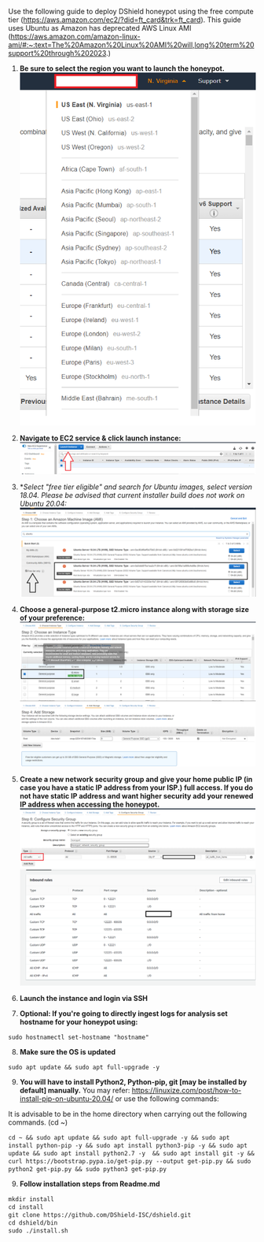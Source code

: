 Use the following guide to deploy DShield honeypot using the free compute tier (https://aws.amazon.com/ec2/?did=ft_card&trk=ft_card). This guide uses Ubuntu as Amazon has deprecated AWS Linux AMI (https://aws.amazon.com/amazon-linux-ami/#:~:text=The%20Amazon%20Linux%20AMI%20will,long%20term%20support%20through%202023.)



1. **Be sure to select the region you want to launch the honeypot.**
![Image of AWS location selection for launching the honeypot](https://github.com/parthdmaniar/images/blob/master/1_selecting_location.png)

2. **Navigate to EC2 service & click launch instance:**
![Launch new instance](https://github.com/parthdmaniar/images/blob/master/3_launch_instance.png)


3. **Select "free tier eligible" and search for Ubuntu images, select version 18.04. *Please be advised that current installer build does not work on Ubuntu 20.04:**
![OS Selection](https://github.com/parthdmaniar/images/blob/master/2_OS_Selection.png)

4. **Choose a general-purpose t2.micro instance along with storage size of your preference:**
![instance_selection](https://github.com/parthdmaniar/images/blob/master/4_ec2_instance_selection.png)
![disk_selection](https://github.com/parthdmaniar/images/blob/master/5_ec2_disk_selection.png)


5. **Create a new network security group and give your home public IP (in case you have a static IP address from your ISP.) full access. If you do not have static IP address and want higher security add your renewed IP address when accessing the honeypot.**
![Initial_network_configuraiton](https://github.com/parthdmaniar/images/blob/master/6_ec2_network_security_rules.png)
![full_AWS_network_security_configuraiton](https://github.com/parthdmaniar/images/blob/master/7_ec2_network_security_rules_detailed.png)


6. **Launch the instance and login via SSH**


7. **Optional: If you're going to directly ingest logs for analysis set hostname for your honeypot using:**

```
sudo hostnamectl set-hostname "hostname"
```

8. **Make sure the OS is updated**
```
sudo apt update && sudo apt full-upgrade -y
```

9. **You will have to install Python2, Python-pip, git [may be installed by default] manually.**
You may refer: https://linuxize.com/post/how-to-install-pip-on-ubuntu-20.04/ or use the following commands:

It is advisable to be in the home directory when carrying out the following commands. (cd ~)
```
cd ~ && sudo apt update && sudo apt full-upgrade -y && sudo apt install python-pip -y && sudo apt install python3-pip -y && sudo apt update && sudo apt install python2.7 -y  && sudo apt install git -y && curl https://bootstrap.pypa.io/get-pip.py --output get-pip.py && sudo python2 get-pip.py && sudo python3 get-pip.py
```

9. **Follow installation steps from Readme.md**
```
mkdir install
cd install
git clone https://github.com/DShield-ISC/dshield.git
cd dshield/bin
sudo ./install.sh
```
